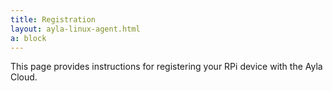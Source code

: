 ```yaml
---
title: Registration
layout: ayla-linux-agent.html
a: block
---
```


This page provides instructions for registering your RPi device with the Ayla Cloud.

